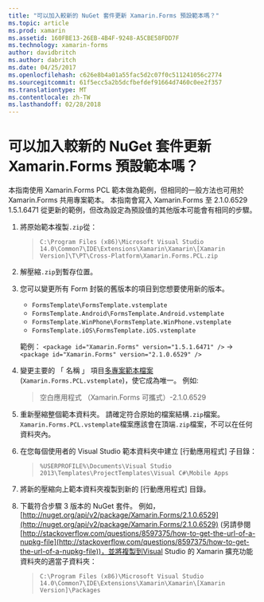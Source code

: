 ```yaml
---
title: "可以加入較新的 NuGet 套件更新 Xamarin.Forms 預設範本嗎？"
ms.topic: article
ms.prod: xamarin
ms.assetid: 160FBE13-26EB-4B4F-9248-A5CBE58FDD7F
ms.technology: xamarin-forms
author: davidbritch
ms.author: dabritch
ms.date: 04/25/2017
ms.openlocfilehash: c626e8b4a01a55fac5d2c07f0c511241056c2774
ms.sourcegitcommit: 61f5ecc5a2b5dcfbefdef91664d7460c0ee2f357
ms.translationtype: MT
ms.contentlocale: zh-TW
ms.lasthandoff: 02/28/2018
---
```

# <a name="can-i-update-the-xamarinforms-default-template-to-a-newer-nuget-package"></a>可以加入較新的 NuGet 套件更新 Xamarin.Forms 預設範本嗎？

本指南使用 Xamarin.Forms PCL 範本做為範例，但相同的一般方法也可用於 Xamarin.Forms 共用專案範本。 本指南會寫入 Xamarin.Forms 至 2.1.0.6529 1.5.1.6471 從更新的範例，但改為設定為預設值的其他版本可能會有相同的步驟。

1.  將原始範本複製`.zip`從：

    > `C:\Program Files (x86)\Microsoft Visual Studio 14.0\Common7\IDE\Extensions\Xamarin\Xamarin\[Xamarin Version]\T\PT\Cross-Platform\Xamarin.Forms.PCL.zip`

2.  解壓縮`.zip`到暫存位置。

3.  您可以變更所有 Form 封裝的舊版本的項目到您想要使用新的版本。
    *   `FormsTemplate\FormsTemplate.vstemplate`
    *   `FormsTemplate.Android\FormsTemplate.Android.vstemplate`
    *   `FormsTemplate.WinPhone\FormsTemplate.WinPhone.vstemplate`
    *   `FormsTemplate.iOS\FormsTemplate.iOS.vstemplate`

    範例： `<package id="Xamarin.Forms" version="1.5.1.6471" />` -> `<package id="Xamarin.Forms" version="2.1.0.6529" />`

4.  變更主要的 「 名稱 」 項目[多專案範本檔案](http://msdn.microsoft.com/library/ms185308.aspx)(`Xamarin.Forms.PCL.vstemplate`)，使它成為唯一。 例如: 
    > <Name>空白應用程式 （Xamarin.Forms 可攜式）-2.1.0.6529</Name>

5.  重新壓縮整個範本資料夾。 請確定符合原始的檔案結構`.zip`檔案。 `Xamarin.Forms.PCL.vstemplate`檔案應該會在頂端`.zip`檔案，不可以在任何資料夾內。

6.  在您每個使用者的 Visual Studio 範本資料夾中建立 [行動應用程式] 子目錄：
    > `%USERPROFILE%\Documents\Visual Studio 2013\Templates\ProjectTemplates\Visual C#\Mobile Apps`

7.  將新的壓縮向上範本資料夾複製到新的 [行動應用程式] 目錄。

8.  下載符合步驟 3 版本的 NuGet 套件。 例如， [http://nuget.org/api/v2/package/Xamarin.Forms/2.1.0.6529](http://nuget.org/api/v2/package/Xamarin.Forms/2.1.0.6529) (另請參閱[http://stackoverflow.com/questions/8597375/how-to-get-the-url-of-a-nupkg-file](http://stackoverflow.com/questions/8597375/how-to-get-the-url-of-a-nupkg-file))，並將複製到Visual Studio 的 Xamarin 擴充功能資料夾的適當子資料夾：
    > `C:\Program Files (x86)\Microsoft Visual Studio 14.0\Common7\IDE\Extensions\Xamarin\Xamarin\[Xamarin Version]\Packages`
